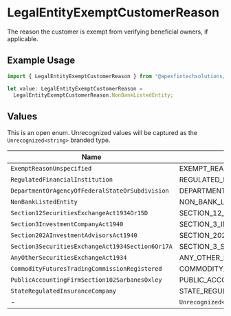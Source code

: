 # LegalEntityExemptCustomerReason

The reason the customer is exempt from verifying beneficial owners, if applicable.

## Example Usage

```typescript
import { LegalEntityExemptCustomerReason } from "@apexfintechsolutions/ascend-sdk/models/components";

let value: LegalEntityExemptCustomerReason =
  LegalEntityExemptCustomerReason.NonBankListedEntity;
```

## Values

This is an open enum. Unrecognized values will be captured as the `Unrecognized<string>` branded type.

| Name                                                    | Value                                                   |
| ------------------------------------------------------- | ------------------------------------------------------- |
| `ExemptReasonUnspecified`                               | EXEMPT_REASON_UNSPECIFIED                               |
| `RegulatedFinancialInstitution`                         | REGULATED_FINANCIAL_INSTITUTION                         |
| `DepartmentOrAgencyOfFederalStateOrSubdivision`         | DEPARTMENT_OR_AGENCY_OF_FEDERAL_STATE_OR_SUBDIVISION    |
| `NonBankListedEntity`                                   | NON_BANK_LISTED_ENTITY                                  |
| `Section12SecuritiesExchangeAct1934Or15D`               | SECTION_12_SECURITIES_EXCHANGE_ACT_1934_OR_15D          |
| `Section3InvestmentCompanyAct1940`                      | SECTION_3_INVESTMENT_COMPANY_ACT_1940                   |
| `Section202AInvestmentAdvisorsAct1940`                  | SECTION_202A_INVESTMENT_ADVISORS_ACT_1940               |
| `Section3SecuritiesExchangeAct1934Section6Or17A`        | SECTION_3_SECURITIES_EXCHANGE_ACT_1934_SECTION_6_OR_17A |
| `AnyOtherSecuritiesExchangeAct1934`                     | ANY_OTHER_SECURITIES_EXCHANGE_ACT_1934                  |
| `CommodityFuturesTradingCommissionRegistered`           | COMMODITY_FUTURES_TRADING_COMMISSION_REGISTERED         |
| `PublicAccountingFirmSection102SarbanesOxley`           | PUBLIC_ACCOUNTING_FIRM_SECTION_102_SARBANES_OXLEY       |
| `StateRegulatedInsuranceCompany`                        | STATE_REGULATED_INSURANCE_COMPANY                       |
| -                                                       | `Unrecognized<string>`                                  |